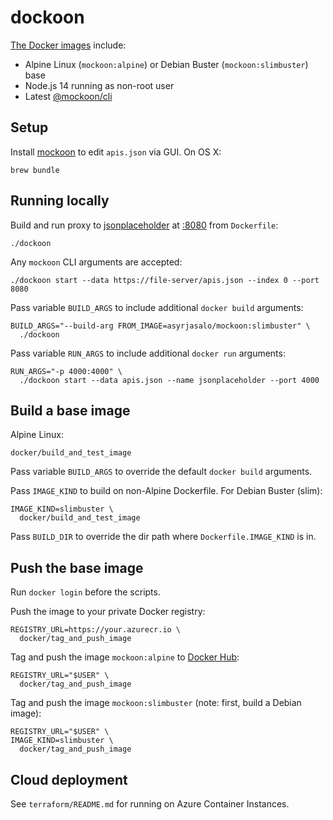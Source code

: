 # dockoon

[The Docker images](https://hub.docker.com/r/asyrjasalo/mockoon) include:

- Alpine Linux (`mockoon:alpine`) or Debian Buster (`mockoon:slimbuster`) base
- Node.js 14 running as non-root user
- Latest [@mockoon/cli](https://www.npmjs.com/package/@mockoon/cli)

## Setup

Install [mockoon](https://mockoon.com/) to edit `apis.json` via GUI. On OS X:

    brew bundle

## Running locally

Build and run proxy to [jsonplaceholder](https://jsonplaceholder.typicode.com/)
at [:8080](https://localhost:8080) from `Dockerfile`:

    ./dockoon

Any `mockoon` CLI arguments are accepted:

    ./dockoon start --data https://file-server/apis.json --index 0 --port 8080

Pass variable `BUILD_ARGS` to include additional `docker build` arguments:

    BUILD_ARGS="--build-arg FROM_IMAGE=asyrjasalo/mockoon:slimbuster" \
      ./dockoon

Pass variable `RUN_ARGS` to include additional `docker run` arguments:

    RUN_ARGS="-p 4000:4000" \
      ./dockoon start --data apis.json --name jsonplaceholder --port 4000

## Build a base image

Alpine Linux:

    docker/build_and_test_image

Pass variable `BUILD_ARGS` to override the default `docker build` arguments.

Pass `IMAGE_KIND` to build on non-Alpine Dockerfile. For Debian Buster (slim):

    IMAGE_KIND=slimbuster \
      docker/build_and_test_image

Pass `BUILD_DIR` to override the dir path where `Dockerfile.IMAGE_KIND` is in.

## Push the base image

Run `docker login` before the scripts.

Push the image to your private Docker registry:

    REGISTRY_URL=https://your.azurecr.io \
      docker/tag_and_push_image

Tag and push the image `mockoon:alpine` to [Docker Hub](https://hub.docker.com):

    REGISTRY_URL="$USER" \
      docker/tag_and_push_image

Tag and push the image `mockoon:slimbuster` (note: first, build a Debian image):

    REGISTRY_URL="$USER" \
    IMAGE_KIND=slimbuster \
      docker/tag_and_push_image

## Cloud deployment

See `terraform/README.md` for running on Azure Container Instances.
